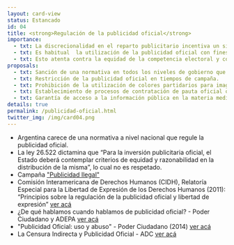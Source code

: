 ```yaml
---
layout: card-view 
status: Estancado
id: 04
title: <strong>Regulación de la publicidad oficial</strong>
importance:
  - txt: La discrecionalidad en el reparto publicitario incentiva un sistema de premios/castigos mediante el cual un gobierno puede beneficiar a medios afines y penalizar a los que considera opositores. Esto constituye una amenaza a la libertad de expresión.
  - txt: Es habitual  la utilización de la publicidad oficial con fines electoralistas, con el fin de  promover el voto o favorecer la imagen de ciertos funcionarios en detrimento de otros. 
  - txt: Esto atenta contra la equidad de la competencia electoral y constituye un claro uso ilegal de los recursos públicos.
proposals:
  - txt: Sanción de una normativa en todos los niveles de gobierno que limite la asignación discrecional de los recursos.
  - txt: Restricción de la publicidad oficial en tiempos de campaña.
  - txt: Prohibición de la utilización de colores partidarios para imagen institucional, así como también la imagen y nombre del funcionario.
  - txt: Establecimiento de procesos de contratación de pauta oficial que sean abiertos, transparentes y no discrecionales. 
  - txt: Garantía de acceso a la información pública en la materia mediante la publicación de informes de rendición de cuentas de forma periódica.
details: true
permalink: /publicidad-oficial.html
twitter_img: /img/card04.png
---
```

* Argentina carece de una normativa a nivel nacional que regule la publicidad oficial.
* La ley 26.522 dictamina que “Para la inversión publicitaria oficial, el Estado deberá contemplar criterios de equidad y razonabilidad en la distribución de la misma”, lo cual no es respetado.
* Campaña ["Publicidad Ilegal"](http://www.agendadeprobidad.gob.cl/?ver=2288)
*  Comisión Interamericana de Derechos Humanos (CIDH), Relatoría Especial para la Libertad de Expresión de los Derechos Humanos (2011): “Principios sobre la regulación de la publicidad oficial y libertad de expresión” [ver acá](https://www.oas.org/es/cidh/expresion/docs/publicaciones/PUBLICIDAD%20OFICIAL%202012%20O5%2007.pdf)
* ¿De qué hablamos cuando hablamos de publicidad oficial? - Poder Ciudadano y ADEPA [ver acá](http://poderciudadano.org/sitio/wp-content/uploads/2015/07/De-que-hablamos-cuando-hablamos-de-publicidad-oficial-art.-del-libro-Tiempos-Turbulentos.pdf)
* "Publicidad Oficial: uso y abuso" - Poder Ciudadano (2014) [ver acá](http://www.poderciudadano.org/libros/PublicidadOficial2014_PoderCiudadano.pdf)
* La Censura Indirecta y Publicidad Oficial - ADC [ver acá](http://www.censuraindirecta.org.ar/)
